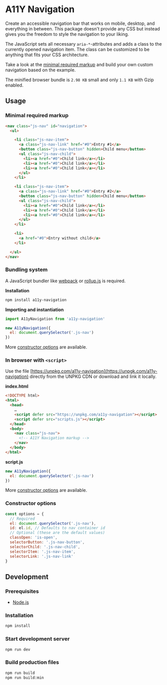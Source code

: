 # A11Y Navigation

Create an accessible navigation bar that works on mobile, desktop, and everything in between. This package doesn't provide any CSS but instead gives you the freedom to style the navigation to your liking.

The JavaScript sets all necessary `aria-*`-attributes and adds a class to the currently opened navigation item. The class can be customized to be anything that fits your CSS architecture.

Take a look at the [minimal required markup](#minimal-required-markup) and build your own custom navigation based on the example.

The minified browser bundle is `2.98 KB` small and only `1.1 KB` with Gzip enabled.

## Usage

### Minimal required markup

```html
<nav class="js-nav" id="navigation">
  <ul>

    <li class="js-nav-item">
      <a class="js-nav-link" href="#0">Entry #1</a>
      <button class="js-nav-button" hidden>Child menu</button>
      <ul class="js-nav-child">
        <li><a href="#0">Child link</a></li>
        <li><a href="#0">Child link</a></li>
        <li><a href="#0">Child link</a></li>
      </ul>
    </li>

    <li class="js-nav-item">
      <a class="js-nav-link" href="#0">Entry #2</a>
      <button class="js-nav-button" hidden>Child menu</button>
      <ul class="js-nav-child">
        <li><a href="#0">Child link</a></li>
        <li><a href="#0">Child link</a></li>
        <li><a href="#0">Child link</a></li>
      </ul>
    </li>

    <li>
      <a href="#0">Entry without child</a>
    </li>

  </ul>
</nav>
```

### Bundling system

A JavaScript bundler like [webpack](https://webpack.js.org) or [rollup.js](https://rollupjs.org) is required.

**Installation**

```bash
npm install a11y-navigation
```

**Importing and instantiation**

```js
import A11yNavigation from 'a11y-navigation'

new A11yNavigation({
  el: document.querySelector('.js-nav')
})
```

More [constructor options](#constructor-options) are available.

### In browser with `<script>`

Use the file [https://unpkg.com/a11y-navigation](https://unpgk.com/a11y-navigation) directly from the UNPKG CDN or download and link it locally.

**index.html**

```html
<!DOCTYPE html>
<html>
  <head>
    …
    <script defer src="https://unpkg.com/a11y-navigation"></script>
    <script defer src="scripts.js"></script>
  </head>
  <body>
    <nav class="js-nav">
      <!-- A11Y Navigation markup -->
    </nav>
  </body>
</html>
```

**script.js**

```js
new A11yNavigation({
  el: document.querySelector('.js-nav')
})
```

More [constructor options](#constructor-options) are available.

### Constructor options

```js
const options = {
  // Required
  el: document.querySelector('.js-nav'),
  id: el.id, // Defaults to nav container id
  // Optional (these are the default values)
  classOpen: 'is-open',
  selectorButton: '.js-nav-button',
  selectorChild: '.js-nav-child',
  selectorItem: '.js-nav-item',
  selectorLink: '.js-nav-link'
}
```

## Development

### Prerequisites

* [Node.js](https://nodejs.org)

### Installation

```bash
npm install
```

### Start development server

```bash
npm run dev
```

### Build production files

```bash
npm run build
npm run build:min
```
